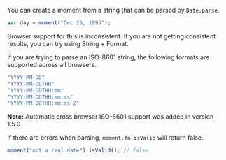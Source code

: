 You can create a moment from a string that can be parsed by `Date.parse`.

```javascript
var day = moment("Dec 25, 1995");
```

Browser support for this is inconsistent. If you are not getting consistent results, you can try using String + Format.

If you are trying to parse an ISO-8601 string, the following formats are supported across all browsers.

```javascript
"YYYY-MM-DD"
"YYYY-MM-DDTHH"
"YYYY-MM-DDTHH:mm"
"YYYY-MM-DDTHH:mm:ss"
"YYYY-MM-DDTHH:mm:ss Z"
```

**Note:** Automatic cross browser ISO-8601 support was added in version <span class="label">1.5.0</span>

If there are errors when parsing, `moment.fn.isValid` will return false.

```javascript
moment("not a real date").isValid(); // false
```
